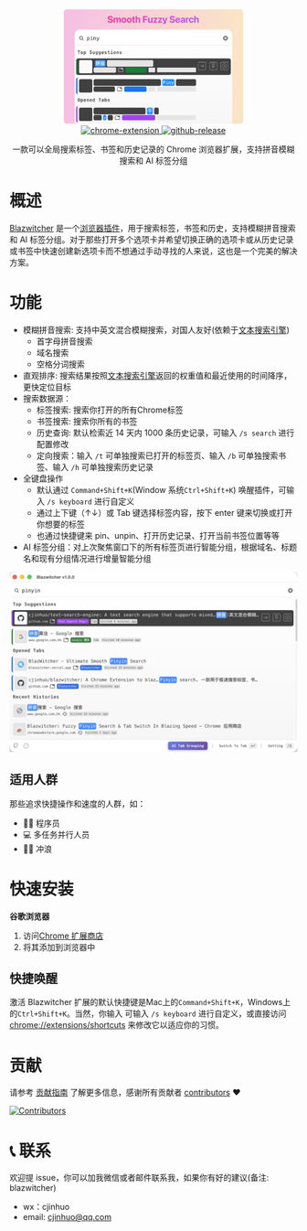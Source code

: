<div align="center">
    <a href="#" target="_blank">
    <img src="./1.0-english-880x440-radius.png" alt="logo" height="200">
    </a>
</div>

<div align="center">
<a href="https://chromewebstore.google.com/detail/blazwitcher-fuzzy-pinyin/fjgablnemienkegdnbihhemebmmonihg" target="_blank">
<img src="https://img.shields.io/badge/chrome-extension?style=flat&label=extension&color=deepskyblue" alt="chrome-extension">
</a>
<a href="https://github.com/cjinhuo/blazwitcher/releases" target="_blank">
<img src="https://img.shields.io/github/v/release/cjinhuo/blazwitcher?style=flat&label=release&color=green" alt="github-release">
</a>
</div>

<div align="center">
<p>一款可以全局搜索标签、书签和历史记录的 Chrome 浏览器扩展，支持拼音模糊搜索和 AI 标签分组</p>
</div>

# 概述
[Blazwitcher](https://blazwitcher.vercel.app/zh) 是一个[浏览器插件](https://chrome.google.com/webstore/detail/fjgablnemienkegdnbihhemebmmonihg)，用于搜索标签，书签和历史，支持模糊拼音搜索和 AI 标签分组。对于那些打开多个选项卡并希望切换正确的选项卡或从历史记录或书签中快速创建新选项卡而不想通过手动寻找的人来说，这也是一个完美的解决方案。

# 功能
- 模糊拼音搜索: 支持中英文混合模糊搜索，对国人友好(依赖于[文本搜索引擎](https://github.com/cjinhuo/text-search-engine))
  - 首字母拼音搜索
  - 域名搜索
  - 空格分词搜索
- 直观排序: 搜索结果按照[文本搜索引擎](https://github.com/cjinhuo/text-search-engine)返回的权重值和最近使用的时间降序，更快定位目标
- 搜索数据源：
  - 标签搜索: 搜索你打开的所有Chrome标签
  - 书签搜索: 搜索你所有的书签
  - 历史查询: 默认检索近 14 天内 1000 条历史记录，可输入 `/s search` 进行配置修改
  - 定向搜索：输入 `/t` 可单独搜索已打开的标签页、输入 `/b` 可单独搜索书签、输入 `/h` 可单独搜索历史记录
- 全键盘操作
  - 默认通过 `Command+Shift+K`(Window 系统`Ctrl+Shift+K`) 唤醒插件，可输入 `/s keyboard` 进行自定义
  - 通过上下键（↑↓）或 Tab 键选择标签内容，按下 enter 键来切换或打开你想要的标签
  - 也通过快捷键来 pin、unpin、打开历史记录、打开当前书签位置等等
- AI 标签分组：对上次聚焦窗口下的所有标签页进行智能分组，根据域名、标题名和现有分组情况进行增量智能分组

![landing](./landing.png)

## 适用人群
那些追求快捷操作和速度的人群，如：
- 🧑‍💻 程序员 
- 💻 多任务并行人员
- 🏄🏻 冲浪 


# 快速安装
**谷歌浏览器**
1.  访问[Chrome 扩展商店](https://chrome.google.com/webstore/detail/ᾋfjgablnemienkegdnbihhemebmmonihg)
2.  将其添加到浏览器中


## 快捷唤醒
激活 Blazwitcher 扩展的默认快捷键是Mac上的`Command+Shift+K`，Windows上的`Ctrl+Shift+K`。当然，你输入 可输入 `/s keyboard` 进行自定义，或直接访问 [chrome://extensions/shortcuts](chrome://extensions/shortcuts) 来修改它以适应你的习惯。


# 贡献
请参考 [贡献指南](./CONTRIBUTING.md) 了解更多信息，感谢所有贡献者 [contributors](https://github.com/cjinhuo/blazwitcher/graphs/contributors) ❤️

[![Contributors](https://contrib.rocks/image?repo=cjinhuo/blazwitcher)](https://github.com/cjinhuo/blazwitcher/graphs/contributors)


# 📞 联系
欢迎提 issue，你可以加我微信或者邮件联系我，如果你有好的建议(备注: blazwitcher)
* wx：cjinhuo
* email: cjinhuo@qq.com